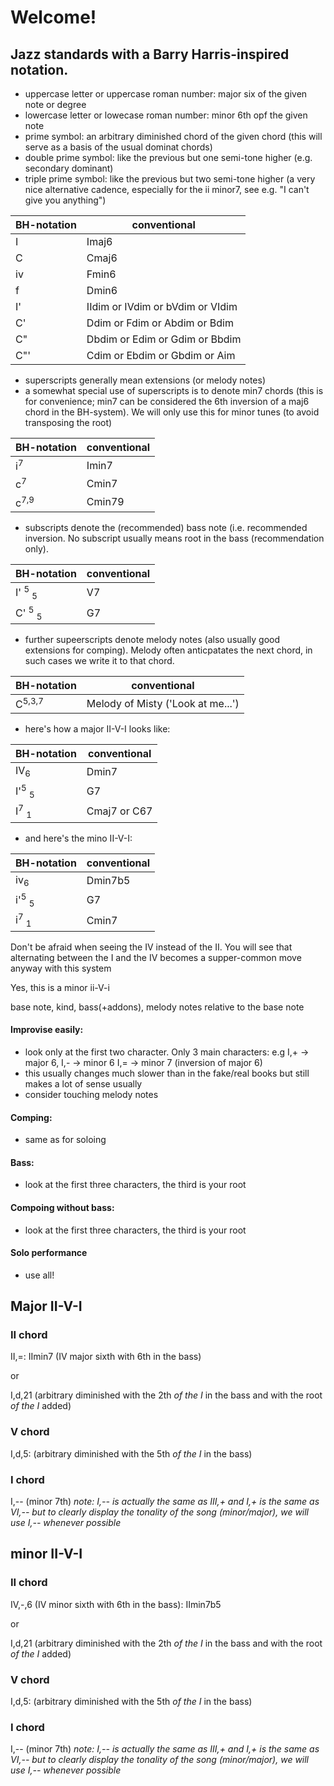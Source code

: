 # Welcome!

## Jazz standards with a Barry Harris-inspired notation.

- uppercase letter or uppercase roman number: major six of the given note or degree
- lowercase letter or lowecase roman number: minor 6th opf the given note
- prime symbol: an arbitrary diminished chord of the given chord (this will serve as a basis of the usual dominat chords)
- double prime symbol: like the previous but one semi-tone higher (e.g. secondary dominant)
- triple prime symbol: like the previous but two semi-tone higher (a very nice alternative cadence, especially for the ii minor7, see e.g. "I can't give you anything")

|   BH-notation   | conventional  | 
|-----------------|---------------|
| I       | Imaj6   |
| C       | Cmaj6   |
| iv      | Fmin6   |
| f       | Dmin6   |
| I'     | IIdim or IVdim or bVdim or VIdim|
| C'     | Ddim or Fdim or Abdim or Bdim|
| C"      | Dbdim or Edim or Gdim or Bbdim|
| C"'      | Cdim or Ebdim or Gbdim or Aim|


- superscripts generally mean extensions (or melody notes)
- a somewhat special use of superscripts is to denote min7 chords (this is for convenience; min7 can be considered the 6th inversion of a maj6 chord in the BH-system). We will only use this for minor tunes (to avoid transposing the root)

|   BH-notation   | conventional  | 
|-----------------|---------------|
| i<sup>7</sup>  | Imin7     |
| c<sup>7</sup>   | Cmin7     |
| c<sup>7,9</sup> | Cmin79    |


- subscripts denote the (recommended) bass note (i.e. recommended inversion. No subscript usually means root in the bass (recommendation only).

|   BH-notation   | conventional  | 
|-----------------|---------------|
| I' <sup>5</sup> <sub>5</sub>     | V7     |
| C' <sup>5</sup> <sub>5</sub>     | G7     |

- further supeerscripts denote melody notes (also usually good extensions for comping). Melody often anticpatates the next chord, in such cases we write it to that chord.

|   BH-notation   | conventional  | 
|-----------------|---------------|
| C<sup>5,3,7</sup>               | Melody of Misty ('Look at me...')    |

- here's how a major II-V-I looks like:

|   BH-notation   | conventional  | 
|-----------------|---------------|
| IV<sub>6</sub>                            | Dmin7   |
| I'<sup>5</sup> <sub>5</sub>     | G7     |
| I<sup>7</sup> <sub>1</sub>                | Cmaj7 or C67   |

- and here's the mino II-V-I:

|   BH-notation   | conventional  | 
|-----------------|---------------|
| iv<sub>6</sub>                            | Dmin7b5   |
| i'<sup>5</sup> <sub>5</sub>     | G7     |
| i<sup>7</sup> <sub>1</sub>                | Cmin7     |

Don't be afraid when seeing the IV instead of the II. You will see that alternating between the I and the IV becomes a supper-common move anyway with this system

Yes, this is a minor ii-V-i

base note, kind, bass(+addons), melody notes relative to the base note

#### Improvise easily:
- look only at the first two character. Only 3 main characters: e.g I,+ -> major 6, I,- -> minor 6 I,= -> minor 7 (inversion of major 6)
- this usually changes much slower than in the fake/real books but still makes a lot of sense usually
- consider touching melody notes
#### Comping:
- same as for soloing
#### Bass: 
- look at the first three characters, the third is your root
#### Compoing without bass:
- look at the first three characters, the third is your root
#### Solo performance
- use all!


## Major II-V-I

### II chord

II,=: IImin7 (IV major sixth with 6th in the bass)

or 

I,d,21 (arbitrary diminished with the 2th *of the I* in the bass and with the root *of the I* added)

### V chord

I,d,5: (arbitrary diminished with the 5th *of the I* in the bass)

### I chord

I,-- (minor 7th)
*note: I,-- is actually the same as III,+ and I,+ is the same as VI,-- but to clearly display the tonality of the song (minor/major), we will use I,-- whenever possible*

## minor II-V-I

### II chord

IV,-,6 (IV minor sixth with 6th in the bass): IImin7b5

or 

I,d,21 (arbitrary diminished with the 2th *of the I* in the bass and with the root *of the I* added)

### V chord

I,d,5: (arbitrary diminished with the 5th *of the I* in the bass)

### I chord

I,-- (minor 7th)
*note: I,-- is actually the same as III,+ and I,+ is the same as VI,-- but to clearly display the tonality of the song (minor/major), we will use I,-- whenever possible*
